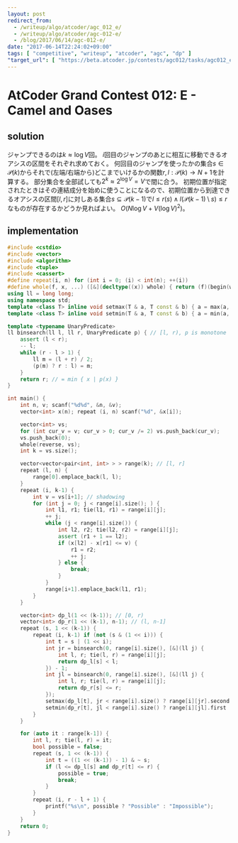 ```yaml
---
layout: post
redirect_from:
  - /writeup/algo/atcoder/agc_012_e/
  - /writeup/algo/atcoder/agc-012-e/
  - /blog/2017/06/14/agc-012-e/
date: "2017-06-14T22:24:02+09:00"
tags: [ "competitive", "writeup", "atcoder", "agc", "dp" ]
"target_url": [ "https://beta.atcoder.jp/contests/agc012/tasks/agc012_e" ]
---
```


# AtCoder Grand Contest 012: E - Camel and Oases

## solution

ジャンプできるのは$k \approx \log V$回。
$i$回目のジャンプのあとに相互に移動できるオアシスの区間をそれぞれ求めておく。
何回目のジャンプを使ったかの集合$s \in \mathcal{P}(k)$からそれで(左端/右端から)どこまでいけるかの関数$r, l : \mathcal{P}(k) \to N+1$を計算する。
部分集合を全部試しても$2^k \approx 2^{\log V} = V$で間に合う。
初期位置が指定されたときはその連結成分を始めに使うことになるので、初期位置から到達できるオアシスの区間$[l, r]$に対しある集合$s \subseteq \mathcal{P}(k-1)$で$l \le r(s) \land l(\mathcal{P}(k-1) \setminus s) \le r$なものが存在するかどうか見ればよい。
$O(N \log V + V (\log V)^2)$。

## implementation

``` c++
#include <cstdio>
#include <vector>
#include <algorithm>
#include <tuple>
#include <cassert>
#define repeat(i, n) for (int i = 0; (i) < int(n); ++(i))
#define whole(f, x, ...) ([&](decltype((x)) whole) { return (f)(begin(whole), end(whole), ## __VA_ARGS__); })(x)
using ll = long long;
using namespace std;
template <class T> inline void setmax(T & a, T const & b) { a = max(a, b); }
template <class T> inline void setmin(T & a, T const & b) { a = min(a, b); }

template <typename UnaryPredicate>
ll binsearch(ll l, ll r, UnaryPredicate p) { // [l, r), p is monotone
    assert (l < r);
    -- l;
    while (r - l > 1) {
        ll m = (l + r) / 2;
        (p(m) ? r : l) = m;
    }
    return r; // = min { x | p(x) }
}

int main() {
    int n, v; scanf("%d%d", &n, &v);
    vector<int> x(n); repeat (i, n) scanf("%d", &x[i]);

    vector<int> vs;
    for (int cur_v = v; cur_v > 0; cur_v /= 2) vs.push_back(cur_v);
    vs.push_back(0);
    whole(reverse, vs);
    int k = vs.size();

    vector<vector<pair<int, int> > > range(k); // [l, r]
    repeat (l, n) {
        range[0].emplace_back(l, l);
    }
    repeat (i, k-1) {
        int v = vs[i+1]; // shadowing
        for (int j = 0; j < range[i].size(); ) {
            int l1, r1; tie(l1, r1) = range[i][j];
            ++ j;
            while (j < range[i].size()) {
                int l2, r2; tie(l2, r2) = range[i][j];
                assert (r1 + 1 == l2);
                if (x[l2] - x[r1] <= v) {
                    r1 = r2;
                    ++ j;
                } else {
                    break;
                }
            }
            range[i+1].emplace_back(l1, r1);
        }
    }

    vector<int> dp_l(1 << (k-1)); // [0, r)
    vector<int> dp_r(1 << (k-1), n-1); // (l, n-1]
    repeat (s, 1 << (k-1)) {
        repeat (i, k-1) if (not (s & (1 << i))) {
            int t = s | (1 << i);
            int jr = binsearch(0, range[i].size(), [&](ll j) {
                int l, r; tie(l, r) = range[i][j];
                return dp_l[s] < l;
            }) - 1;
            int jl = binsearch(0, range[i].size(), [&](ll j) {
                int l, r; tie(l, r) = range[i][j];
                return dp_r[s] <= r;
            });
            setmax(dp_l[t], jr < range[i].size() ? range[i][jr].second + 1 :  n);
            setmin(dp_r[t], jl < range[i].size() ? range[i][jl].first  - 1 : -1);
        }
    }

    for (auto it : range[k-1]) {
        int l, r; tie(l, r) = it;
        bool possible = false;
        repeat (s, 1 << (k-1)) {
            int t = ((1 << (k-1)) - 1) & ~ s;
            if (l <= dp_l[s] and dp_r[t] <= r) {
                possible = true;
                break;
            }
        }
        repeat (i, r - l + 1) {
            printf("%s\n", possible ? "Possible" : "Impossible");
        }
    }
    return 0;
}
```
